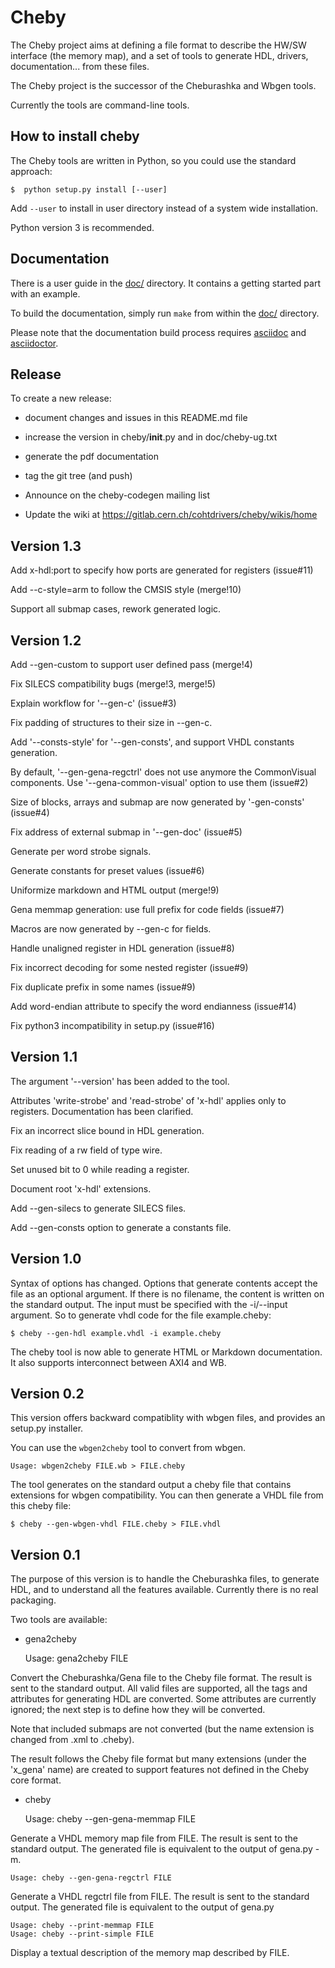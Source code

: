 # Cheby

The Cheby project aims at defining a file format to describe the HW/SW
interface (the memory map), and a set of tools to generate HDL,
drivers, documentation... from these files.

The Cheby project is the successor of the Cheburashka and Wbgen tools.

Currently the tools are command-line tools.

## How to install cheby

The Cheby tools are written in Python, so you could use the standard
approach:

    $  python setup.py install [--user]

Add `--user` to install in user directory instead of a system wide
installation.

Python version 3 is recommended.

## Documentation

There is a user guide in the [doc/](doc) directory.  It contains a getting started
part with an example.

To build the documentation, simply run `make` from within the [doc/](doc) directory.

Please note that the documentation build process requires
[asciidoc](http://asciidoc.org/) and [asciidoctor](https://asciidoctor.org/).

## Release

To create a new release:

* document changes and issues in this README.md file

* increase the version in cheby/__init__.py and in doc/cheby-ug.txt

* generate the pdf documentation

* tag the git tree (and push)

* Announce on the cheby-codegen mailing list

* Update the wiki at https://gitlab.cern.ch/cohtdrivers/cheby/wikis/home

## Version 1.3

Add x-hdl:port to specify how ports are generated for registers (issue#11)

Add --c-style=arm to follow the CMSIS style (merge!10)

Support all submap cases, rework generated logic.

## Version 1.2

Add --gen-custom to support user defined pass (merge!4)

Fix SILECS compatibility bugs (merge!3, merge!5)

Explain workflow for '--gen-c' (issue#3)

Fix padding of structures to their size in --gen-c.

Add '--consts-style' for '--gen-consts', and support VHDL constants generation.

By default, '--gen-gena-regctrl' does not use anymore the CommonVisual
components.  Use '--gena-common-visual' option to use them (issue#2)

Size of blocks, arrays and submap are now generated by '-gen-consts' (issue#4)

Fix address of external submap in '--gen-doc' (issue#5)

Generate per word strobe signals.

Generate constants for preset values (issue#6)

Uniformize markdown and HTML output (merge!9)

Gena memmap generation: use full prefix for code fields (issue#7)

Macros are now generated by --gen-c for fields.

Handle unaligned register in HDL generation (issue#8)

Fix incorrect decoding for some nested register (issue#9)

Fix duplicate prefix in some names (issue#9)

Add word-endian attribute to specify the word endianness (issue#14)

Fix python3 incompatibility in setup.py (issue#16)

## Version 1.1

The argument '--version' has been added to the tool.

Attributes 'write-strobe' and 'read-strobe' of 'x-hdl' applies only to
registers.  Documentation has been clarified.

Fix an incorrect slice bound in HDL generation.

Fix reading of a rw field of type wire.

Set unused bit to 0 while reading a register.

Document root 'x-hdl' extensions.

Add --gen-silecs to generate SILECS files.

Add --gen-consts option to generate a constants file.

## Version 1.0

Syntax of options has changed. Options that generate contents accept
the file as an optional argument.  If there is no filename, the
content is written on the standard output.  The input must be
specified with the -i/--input argument.  So to generate vhdl code for the
file example.cheby:

    $ cheby --gen-hdl example.vhdl -i example.cheby

The cheby tool is now able to generate HTML or Markdown documentation.
It also supports interconnect between AXI4 and WB.

## Version 0.2

This version offers backward compatiblity with wbgen files, and
provides an setup.py installer.

You can use the `wbgen2cheby` tool to convert from wbgen.

    Usage: wbgen2cheby FILE.wb > FILE.cheby

The tool generates on the standard output a cheby file that contains
extensions for wbgen compatibility.  You can then generate a VHDL file
from this cheby file:

    $ cheby --gen-wbgen-vhdl FILE.cheby > FILE.vhdl

## Version 0.1

The purpose of this version is to handle the Cheburashka files, to
generate HDL, and to understand all the features available.
Currently there is no real packaging.

Two tools are available:

* gena2cheby

    Usage: gena2cheby FILE

Convert the Cheburashka/Gena file to the Cheby file format.  The
result is sent to the standard output.  All valid files are supported,
all the tags and attributes for generating HDL are converted.  Some attributes
are currently ignored; the next step is to define how they will be converted.

Note that included submaps are not converted (but the name extension
is changed from .xml to .cheby).

The result follows the Cheby file format but many extensions (under
the 'x_gena' name) are created to support features not defined in the
Cheby core format.

* cheby

    Usage: cheby --gen-gena-memmap FILE

Generate a VHDL memory map file from FILE.  The result is sent to the
standard output.  The generated file is equivalent to the output of gena.py -m.

    Usage: cheby --gen-gena-regctrl FILE

Generate a VHDL regctrl file from FILE.  The result is sent to the standard
output.  The generated file is equivalent to the output of gena.py

    Usage: cheby --print-memmap FILE
    Usage: cheby --print-simple FILE

Display a textual description of the memory map described by FILE.
